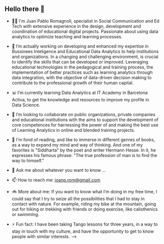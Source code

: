 ## Hello there 👋

- 👨‍💼 I'm Juan Pablo Romagnoli, specialist in Social Communication and Ed Tech with extensive experience in the design, development and coordination of educational digital projects. Passionate about using data analytics to optimize teaching and learning processes.

- 🔭 I’m actually working on developing and enhanced my expertise in Bussinees Inteligence and Educational Data Analytics to help institutions and organizations. In a changing and challenging environment,  is crucial to identify the skills that can be developed or improved. Leveraging educational technologies in the pedagogical and training process, the implementation of better practices such as learning analytics through data integration, with the objective of data-driven decision making to contribute to the professional growth of their human capital.

- 📊 I’m currently learning Data Analytics at IT Academy in Barcelona Activa, to get the knowledge and resources to improve my profile in Data Science.

- 🤝 I’m looking to collaborate on public organizations, private companies and educational institutions with the aims to support the development of core competences for harnessing the power of and making the best use of Learning Analytics in online and blended training projects.

- 📗 I'm fond of reading, and like to immerse in different genres of books, as a way to expand my mind and way of thinking. And one of my favorites is "Siddharta" by the poet and writer Hermann Hesse. In it, he expresses his famous phrase: "The true profession of man is to find the way to himself."
  
- 💬 Ask me about whatever you want to know ... 
  
- 📫 How to reach me: joanp.rom@gmail.com

- 🚲 More about me: If you want to know what I’m doing in my free time, I could say that I try to seize all the possibilities that I had to stay in contact with nature. For example, riding my bike at the mountain, going out for hiking or trekking with friends or doing exercise, like calisthenics or swimming.
  
- ⚡ Fun fact: I have been taking Tango lessons for three years, in a way to stay in touch with my culture, and have the opportunity to get to know people with similar interests. 
-->
